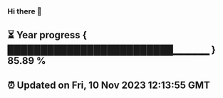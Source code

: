 ### Hi there 👋
⏳ Year progress { █████████████████████████▁▁▁▁▁ } 85.89 %
---
⏰ Updated on Fri, 10 Nov 2023 12:13:55 GMT
---
